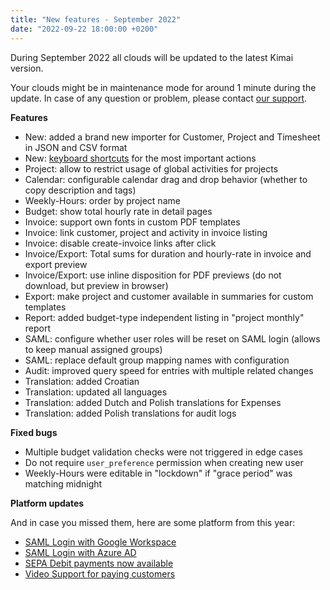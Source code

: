 ```yaml
---
title: "New features - September 2022"
date: "2022-09-22 18:00:00 +0200"
---
```


During September 2022 all clouds will be updated to the latest Kimai version.

Your clouds might be in maintenance mode for around 1 minute during the update.
In case of any question or problem, please contact [our support](https://www.kimai.cloud/support-center/request).

**Features**

- New: added a brand new importer for Customer, Project and Timesheet in JSON and CSV format
- New: [keyboard shortcuts](https://www.kimai.org/documentation/keyboard-shortcuts.html) for the most important actions
- Project: allow to restrict usage of global activities for projects
- Calendar: configurable calendar drag and drop behavior (whether to copy description and tags)
- Weekly-Hours: order by project name
- Budget: show total hourly rate in detail pages
- Invoice: support own fonts in custom PDF templates
- Invoice: link customer, project and activity in invoice listing
- Invoice: disable create-invoice links after click
- Invoice/Export: Total sums for duration and hourly-rate in invoice and export preview
- Invoice/Export: use inline disposition for PDF previews (do not download, but preview in browser)
- Export: make project and customer available in summaries for custom templates
- Report: added budget-type independent listing in "project monthly" report
- SAML: configure whether user roles will be reset on SAML login (allows to keep manual assigned groups)
- SAML: replace default group mapping names with configuration
- Audit: improved query speed for entries with multiple related changes
- Translation: added Croatian
- Translation: updated all languages
- Translation: added Dutch and Polish translations for Expenses
- Translation: added Polish translations for audit logs

**Fixed bugs**

- Multiple budget validation checks were not triggered in edge cases
- Do not require `user_preference` permission when creating new user
- Weekly-Hours were editable in "lockdown" if "grace period" was matching midnight

**Platform updates**

And in case you missed them, here are some platform from this year:

- [SAML Login with Google Workspace](https://www.kimai.cloud/news/saml-login-with-google-workspace)
- [SAML Login with Azure AD](https://www.kimai.cloud/news/saml-login-with-azure-ad)
- [SEPA Debit payments now available](https://www.kimai.cloud/news/sepa-debit-payments-now-available)
- [Video Support for paying customers](https://www.kimai.cloud/news/video-support-for-paying-customers)
